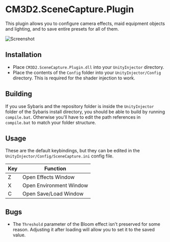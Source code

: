 # CM3D2.SceneCapture.Plugin
This plugin allows you to configure camera effects, maid equipment objects and lighting, and to save entire presets for all of them.

![Screenshot](https://github.com/ShinHogera/CM3D2.SceneCapture.Plugin/raw/master/screenshot.png)

## Installation
* Place `CM3D2.SceneCapture.Plugin.dll` into your `UnityInjector` directory.
* Place the contents of the `Config` folder into your `UnityInjector/Config` directory. This is required for the shader injection to work.

## Building
If you use Sybaris and the repository folder is inside the `UnityInjector` folder of the Sybaris install directory, you should be able to build by running `compile.bat`. Otherwise you'll have to edit the path references in `compile.bat` to match your folder structure.

## Usage
These are the default keybindings, but they can be edited in the `UnityInjector/Config/SceneCapture.ini` config file.

| Key | Function                |
|-----|-------------------------|
| Z   | Open Effects Window     |
| X   | Open Environment Window |
| C   | Open Save/Load Window   |

## Bugs
- The `Threshold` parameter of the Bloom effect isn't preserved for some reason. Adjusting it after loading will allow you to set it to the saved value.
